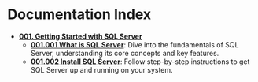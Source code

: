 # Documentation Index

- **[001. Getting Started with SQL Server](001_Getting_Started_with_SQL_Server/index.md)**
  * **[001.001 What is SQL Server](001_Getting_Started_with_SQL_Server/001.001.What_is_SQL_Server.md)**: Dive into the fundamentals of SQL Server, understanding its core concepts and key features.
  * **[001.002 Install SQL Server](001_Getting_Started_with_SQL_Server/001.002.Install_SQL_Server.md)**: Follow step-by-step instructions to get SQL Server up and running on your system.
